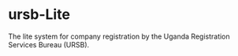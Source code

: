 # ursb-Lite
The lite system for company registration by the Uganda Registration Services Bureau (URSB).
